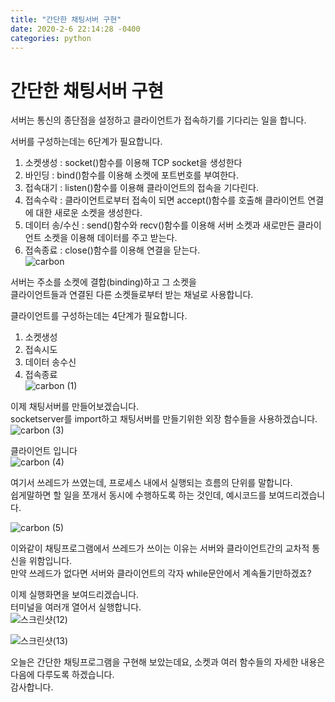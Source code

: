 ```yaml
---
title: "간단한 채팅서버 구현"
date: 2020-2-6 22:14:28 -0400
categories: python
---
```

간단한 채팅서버 구현
==================
서버는 통신의 종단점을 설정하고 클라이언트가 접속하기를 기다리는 일을 합니다.   

서버를 구성하는데는 6단계가 필요합니다.   
   
1. 소켓생성 : socket()함수를 이용해 TCP socket을 생성한다   
2. 바인딩 : bind()함수를 이용해 소켓에 포트번호를 부여한다.   
3. 접속대기 : listen()함수를 이용해 클라이언트의 접속을 기다린다.   
4. 접속수락 : 클라이언트로부터 접속이 되면 accept()함수를 호출해 클라이언트 연결에 대한 새로운 소켓을 생성한다.   
5. 데이터 송/수신 : send()함수와 recv()함수를 이용해 서버 소켓과 새로만든 클라이언트 소켓을 이용해 데이터를 주고 받는다.     
6. 접속종료 : close()함수를 이용해 연결을 닫는다.   
![carbon](https://user-images.githubusercontent.com/49622935/73940610-130b0000-492f-11ea-81f8-53b8ac0e9b6d.png)
   
서버는 주소를 소켓에 결합(binding)하고 그 소켓을   
클라이언트들과 연결된 다른 소켓들로부터 받는 채널로 사용합니다.   
   
   
클라이언트를 구성하는데는 4단계가 필요합니다.   

1. 소켓생성   
2. 접속시도   
3. 데이터 송수신   
4. 접속종료   
![carbon (1)](https://user-images.githubusercontent.com/49622935/73940931-acd2ad00-492f-11ea-9306-c68975327c28.png)
   
   
이제 채팅서버를 만들어보겠습니다.   
socketserver를 import하고 채팅서버를 만들기위한 외장 함수들을 사용하겠습니다.   
![carbon (3)](https://user-images.githubusercontent.com/49622935/73944735-6cc2f880-4936-11ea-9302-27bfe6c258e1.png)
   
   
클라이언트 입니다   
![carbon (4)](https://user-images.githubusercontent.com/49622935/73944910-c1ff0a00-4936-11ea-93d1-06c33208eca8.png)
   
   
여기서 쓰레드가 쓰였는데, 프로세스 내에서 실행되는 흐름의 단위를 말합니다.   
쉽게말하면 할 일을 쪼개서 동시에 수행하도록 하는 것인데, 예시코드를 보여드리겠습니다.   

![carbon (5)](https://user-images.githubusercontent.com/49622935/73945132-2b7f1880-4937-11ea-8636-18e261eb9fe6.png)
   
이와같이 채팅프로그램에서 쓰레드가 쓰이는 이유는 서버와 클라이언트간의 교차적 통신을 위함입니다.   
만약 쓰레드가 없다면 서버와 클라이언트의 각자 while문안에서 계속돌기만하겠죠?   
   
이제 실행화면을 보여드리겠습니다.   
터미널을 여러개 열어서 실행합니다.   
![스크린샷(12)](https://user-images.githubusercontent.com/49622935/73947365-a7c72b00-493a-11ea-8b0f-3d801f93fc33.png)   
   
![스크린샷(13)](https://user-images.githubusercontent.com/49622935/73947426-c2010900-493a-11ea-8888-d77cbd843c94.png)
    
   
   
오늘은 간단한 채팅프로그램을 구현해 보았는데요, 소켓과 여러 함수들의 자세한 내용은 다음에 다루도록 하겠습니다.   
감사합니다.   

 

